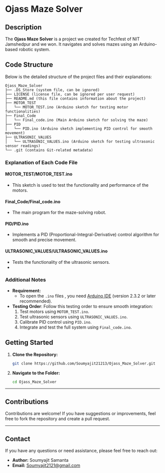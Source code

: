 # Ojass Maze Solver

## Description
The **Ojass Maze Solver** is a project we created for Techfest of NIT Jamshedpur and we won. It navigates and solves mazes using an Arduino-based robotic system. 

## Code Structure
Below is the detailed structure of the project files and their explanations:

```
Ojass_Maze_Solver
├── .DS_Store (system file, can be ignored)
├── LICENSE (license file, can be ignored per user request)
├── README.md (this file contains information about the project)
├── MOTOR_TEST
│   └── MOTOR_TEST.ino (Arduino sketch for testing motor functionalities)
├── Final_Code
│   └── Final_code.ino (Main Arduino sketch for solving the maze)
├── PID
│   └── PID.ino (Arduino sketch implementing PID control for smooth movement)
├── ULTRASONIC_VALUES
│   └── ULTRASONIC_VALUES.ino (Arduino sketch for testing ultrasonic sensor readings)
└── .git (contains Git-related metadata)
```

### Explanation of Each Code File

#### **MOTOR_TEST/MOTOR_TEST.ino**
- This sketch is used to test the functionality and performance of the motors.

#### **Final_Code/Final_code.ino**
- The main program for the maze-solving robot.

#### **PID/PID.ino**
-  Implements a PID (Proportional-Integral-Derivative) control algorithm for smooth and precise movement.

#### **ULTRASONIC_VALUES/ULTRASONIC_VALUES.ino**
-  Tests the functionality of the ultrasonic sensors.
-  
### Additional Notes
- **Requirement:**
  - To open the `.ino` files , you need [Arduino IDE](https://www.arduino.cc/en/software) (version 2.3.2 or later recommended).
- **Testing Order**: Follow this testing order to ensure smooth integration:
  1. Test motors using `MOTOR_TEST.ino`.
  2. Test ultrasonic sensors using `ULTRASONIC_VALUES.ino`.
  3. Calibrate PID control using `PID.ino`.
  4. Integrate and test the full system using `Final_code.ino`.



## Getting Started

1. **Clone the Repository:**

   ```bash
   git clone https://github.com/Soumyajit21213/Ojass_Maze_Solver.git
   ```

2. **Navigate to the Folder:**

   ```bash
   cd Ojass_Maze_Solver
   ```

---

## Contributions

Contributions are welcome! If you have suggestions or improvements, feel free to fork the repository and create a pull request.

---

## Contact

If you have any questions or need assistance, please feel free to reach out:

- **Author:** Soumyajit Samanta
- **Email:** [Soumyajit2121@gmail.com](mailto\:soumyajit2121@gmail.com)
